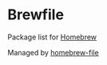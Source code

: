 # Brewfile

Package list for [Homebrew](http://brew.sh/)

Managed by [homebrew-file](https://github.com/rcmdnk/homebrew-file)
